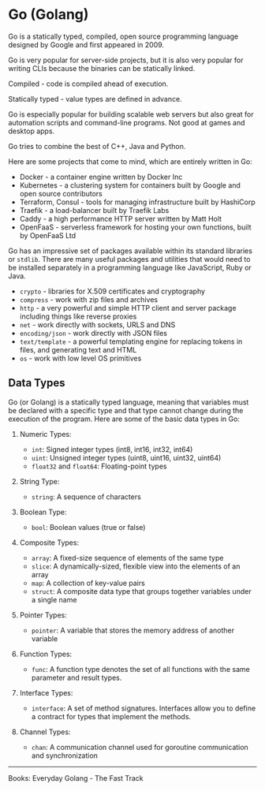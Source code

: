 
# Go (Golang)

Go is a statically typed, compiled, open source programming language designed by Google and first
appeared in 2009.

Go is very popular for server-side projects, but it is also very popular for writing CLIs because the binaries can be statically linked.

Compiled - code is compiled ahead of execution.

Statically typed - value types are defined in advance.

Go is especially popular for building scalable web servers but also great for automation scripts and command-line programs.
Not good at games and desktop apps.

Go tries to combine the best of C++, Java and Python.

Here are some projects that come to mind, which are entirely written in Go:

- Docker - a container engine written by Docker Inc
- Kubernetes - a clustering system for containers built by Google and open source contributors
- Terraform, Consul - tools for managing infrastructure built by HashiCorp
- Traefik - a load-balancer built by Traefik Labs
- Caddy - a high performance HTTP server written by Matt Holt
- OpenFaaS - serverless framework for hosting your own functions, built by OpenFaaS Ltd

 Go has an impressive set of packages available within its standard libraries or `stdlib`. There are
many useful packages and utilities that would need to be installed separately in a programming language like JavaScript,
Ruby or Java.

- `crypto` - libraries for X.509 certificates and cryptography
- `compress` - work with zip files and archives
- `http` - a very powerful and simple HTTP client and server package including things like reverse proxies
- `net` - work directly with sockets, URLS and DNS
- `encoding/json` - work directly with JSON files
- `text/template` - a powerful templating engine for replacing tokens in files, and generating text and HTML
- `os` - work with low level OS primitives

## Data Types

Go (or Golang) is a statically typed language, meaning that variables must be declared with a specific type and that type cannot change during the execution of the program. Here are some of the basic data types in Go:

1. Numeric Types:

    - `int`: Signed integer types (int8, int16, int32, int64)
    - `uint`: Unsigned integer types (uint8, uint16, uint32, uint64)
    - `float32` and `float64`: Floating-point types
 
2. String Type:

    - `string`: A sequence of characters

3. Boolean Type:

    - `bool`: Boolean values (true or false)

4. Composite Types:

    - `array`: A fixed-size sequence of elements of the same type
    - `slice`: A dynamically-sized, flexible view into the elements of an array
    - `map`: A collection of key-value pairs
    - `struct`: A composite data type that groups together variables under a single name

5. Pointer Types:

    - `pointer`: A variable that stores the memory address of another variable

6. Function Types:

    - `func`: A function type denotes the set of all functions with the same parameter and result types.

7. Interface Types:

    - `interface`: A set of method signatures. Interfaces allow you to define a contract for types that implement the methods.

8. Channel Types:

    - `chan`: A communication channel used for goroutine communication and synchronization

---

Books: Everyday Golang - The Fast Track
